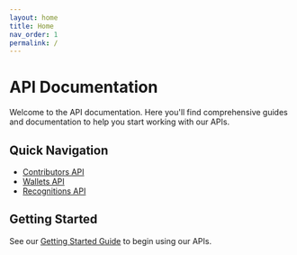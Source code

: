 ```yaml
---
layout: home
title: Home
nav_order: 1
permalink: /
---
```


# API Documentation

Welcome to the API documentation. Here you'll find comprehensive guides and documentation to help you start working with our APIs.

## Quick Navigation

- [Contributors API](/api/contributors)
- [Wallets API](/api/wallets)
- [Recognitions API](/api/recognitions)

## Getting Started

See our [Getting Started Guide](/guides/getting-started) to begin using our APIs.